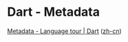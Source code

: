 # Dart - Metadata

[Metadata - Language tour | Dart](https://dart.dev/guides/language/language-tour#metadata) ([zh-cn](https://dart.cn/guides/language/language-tour#metadata))
